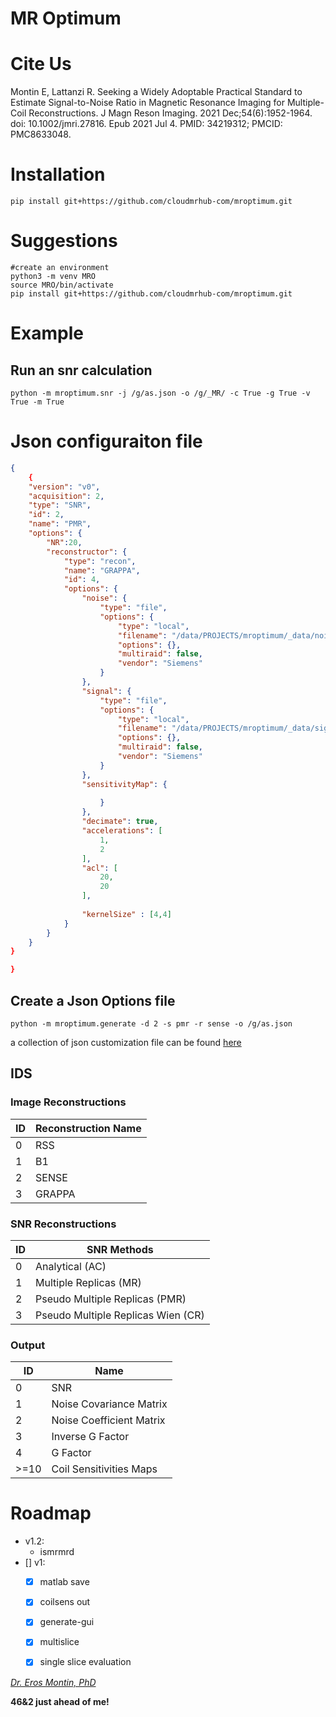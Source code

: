 # MR Optimum



# Cite Us

Montin E, Lattanzi R. Seeking a Widely Adoptable Practical Standard to Estimate Signal-to-Noise Ratio in Magnetic Resonance Imaging for Multiple-Coil Reconstructions. J Magn Reson Imaging. 2021 Dec;54(6):1952-1964. doi: 10.1002/jmri.27816. Epub 2021 Jul 4. PMID: 34219312; PMCID: PMC8633048.

# Installation
```
pip install git+https://github.com/cloudmrhub-com/mroptimum.git

```

# Suggestions
```
#create an environment 
python3 -m venv MRO
source MRO/bin/activate
pip install git+https://github.com/cloudmrhub-com/mroptimum.git
```
# Example


## Run an snr calculation
```
python -m mroptimum.snr -j /g/as.json -o /g/_MR/ -c True -g True -v True -m True
```

# Json configuraiton file
```json
{
    {
    "version": "v0",
    "acquisition": 2,
    "type": "SNR",
    "id": 2,
    "name": "PMR",
    "options": {
        "NR":20,
        "reconstructor": {
            "type": "recon",
            "name": "GRAPPA",
            "id": 4,
            "options": {
                "noise": {
                    "type": "file",
                    "options": {
                        "type": "local",
                        "filename": "/data/PROJECTS/mroptimum/_data/noise.dat",
                        "options": {},
                        "multiraid": false,
                        "vendor": "Siemens"
                    }
                },
                "signal": {
                    "type": "file",
                    "options": {
                        "type": "local",
                        "filename": "/data/PROJECTS/mroptimum/_data/signal.dat",
                        "options": {},
                        "multiraid": false,
                        "vendor": "Siemens"
                    }
                },
                "sensitivityMap": {
                    
                    }
                },
                "decimate": true,
                "accelerations": [
                    1,
                    2
                ],
                "acl": [
                    20,
                    20
                ],
                
                "kernelSize" : [4,4]
            }
        }
    }
}

}
```


## Create a Json Options file

```
python -m mroptimum.generate -d 2 -s pmr -r sense -o /g/as.json
```
a collection of json customization file can be found [here](https://github.com/cloudmrhub-com/mroptimum/tree/main/mroptimum/collections)


## IDS

### Image Reconstructions
| ID | Reconstruction Name |
|---|---|
| 0 | RSS|
|1 | B1|
|2| SENSE|
| 3 | GRAPPA |


### SNR Reconstructions
| ID | SNR Methods |
|---|---|
| 0 | Analytical (AC)|
|1 | Multiple Replicas (MR)|
|2| Pseudo Multiple Replicas (PMR)|
| 3 | Pseudo Multiple Replicas Wien (CR) |


### Output
| ID | Name |
|---|---|
|0 | SNR|
| 1 | Noise Covariance Matrix|
| 2 | Noise Coefficient Matrix|
| 3 | Inverse G Factor|
| 4 | G Factor|
| >=10 |Coil Sensitivities Maps |



# Roadmap
- v1.2:
    - ismrmrd
- [] v1:
    - [x] matlab save
    - [x] coilsens out
    - [x] generate-gui
    - [x] multislice
    - [x] single slice evaluation




[*Dr. Eros Montin, PhD*](http://me.biodimensional.com)

**46&2 just ahead of me!**
